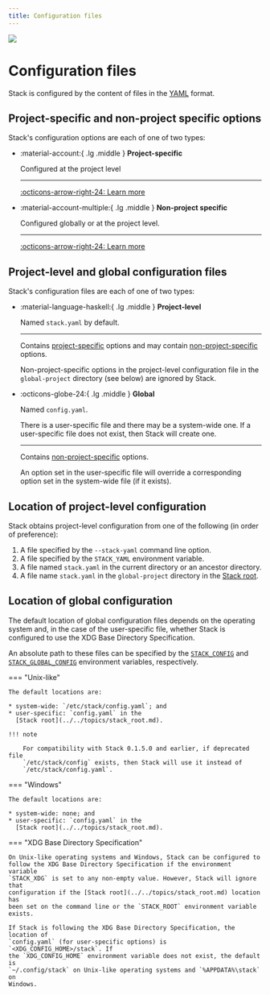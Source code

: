 ```yaml
---
title: Configuration files
---
```

<div class="hidden-warning"><a href="https://docs.haskellstack.org/"><img src="https://cdn.jsdelivr.net/gh/commercialhaskell/stack/doc/img/hidden-warning.svg"></a></div>

# Configuration files

Stack is configured by the content of files in the [YAML](https://yaml.org/)
format.

## Project-specific and non-project specific options

Stack's configuration options are each of one of two types:

<div class="grid cards" markdown>

-   :material-account:{ .lg .middle } __Project-specific__

    Configured at the project level

    ---

    [:octicons-arrow-right-24: Learn more](project.md)

-   :material-account-multiple:{ .lg .middle } __Non-project specific__

    Configured globally or at the project level.

    ---

    [:octicons-arrow-right-24: Learn more](non-project.md)

</div>

## Project-level and global configuration files

Stack's configuration files are each of one of two types:

<div class="grid cards" markdown>

-   :material-language-haskell:{ .lg .middle } __Project-level__

    Named `stack.yaml` by default.

    ---

    Contains [project-specific](project.md) options and may contain
    [non-project-specific](non-project.md) options.

    Non-project-specific options in the project-level configuration file in the
    `global-project` directory (see below) are ignored by Stack.

-   :octicons-globe-24:{ .lg .middle } __Global__

    Named `config.yaml`.

    There is a user-specific file and there may be a system-wide one. If a
    user-specific file does not exist, then Stack will create one.

    ---

    Contains [non-project-specific](non-project.md) options.

    An option set in the user-specific file will override a corresponding option
    set in the system-wide file (if it exists).

</div>

## Location of project-level configuration

Stack obtains project-level configuration from one of the following (in order of
preference):

1. A file specified by the `--stack-yaml` command line option.
2. A file specified by the `STACK_YAML` environment variable.
3. A file named `stack.yaml` in the current directory or an ancestor directory.
4. A file name `stack.yaml` in the `global-project` directory in the
   [Stack root](../../topics/stack_root.md).

## Location of global configuration

The default location of global configuration files depends on the operating
system and, in the case of the user-specific file, whether Stack is configured
to use the XDG Base Directory Specification.

An absolute path to these files can be specified by the
[`STACK_CONFIG`](../environment_variables.md#stack_config) and
[`STACK_GLOBAL_CONFIG`](../environment_variables.md#stack_config) environment
variables, respectively.

=== "Unix-like"

    The default locations are:

    * system-wide: `/etc/stack/config.yaml`; and
    * user-specific: `config.yaml` in the
      [Stack root](../../topics/stack_root.md).

    !!! note

        For compatibility with Stack 0.1.5.0 and earlier, if deprecated file
        `/etc/stack/config` exists, then Stack will use it instead of
        `/etc/stack/config.yaml`.

=== "Windows"

    The default locations are:

    * system-wide: none; and
    * user-specific: `config.yaml` in the
      [Stack root](../../topics/stack_root.md).

=== "XDG Base Directory Specification"

    On Unix-like operating systems and Windows, Stack can be configured to
    follow the XDG Base Directory Specification if the environment variable
    `STACK_XDG` is set to any non-empty value. However, Stack will ignore that
    configuration if the [Stack root](../../topics/stack_root.md) location has
    been set on the command line or the `STACK_ROOT` environment variable
    exists.

    If Stack is following the XDG Base Directory Specification, the location of
    `config.yaml` (for user-specific options) is `<XDG_CONFIG_HOME>/stack`. If
    the `XDG_CONFIG_HOME` environment variable does not exist, the default is
    `~/.config/stack` on Unix-like operating systems and `%APPDATA%\stack` on
    Windows.
